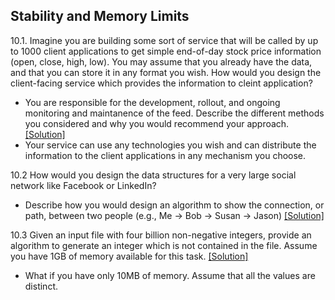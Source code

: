 ## Stability and Memory Limits

10.1. Imagine you are building some sort of service that will be called by up to 1000 client applications to get simple end-of-day stock price information (open, close, high, low). You may assume that you already have the data, and that you can store it in any format you wish. How would you design the client-facing service which provides the information to cleint application?
  - You are responsible for the development, rollout, and ongoing monitoring and maintanence of the feed. Describe the different methods you considered and why you would recommend your approach. [[Solution]](../code/10-1.md)
  - Your service can use any technologies you wish and can distribute the information to the client applications in any mechanism you choose. 

10.2 How would you design the data structures for a very large social network like Facebook or LinkedIn?
  - Describe how you would design an algorithm to show the connection, or path, between two people (e.g., Me -> Bob -> Susan -> Jason) [[Solution]](../code/10-2.java)

10.3 Given an input file with four billion non-negative integers, provide an algorithm to generate an integer which is not contained in the file. Assume you have 1GB of memory available for this task.  [[Solution]](../code/10-3.md)
  - What if you have only 10MB of memory. Assume that all the values are distinct.
